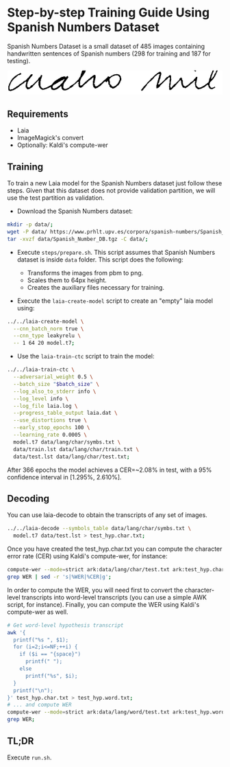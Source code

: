 # Step-by-step Training Guide Using Spanish Numbers Dataset

Spanish Numbers Dataset is a small dataset of 485 images containing handwritten sentences of Spanish numbers (298 for training and 187 for testing).

![Example](example.png "Example")

## Requirements

- Laia
- ImageMagick's convert
- Optionally: Kaldi's compute-wer

## Training

To train a new Laia model for the Spanish Numbers dataset just follow these steps. Given that this dataset does not provide validation partition, we will use the test partition as validation.

- Download the Spanish Numbers dataset:
```bash
mkdir -p data/;
wget -P data/ https://www.prhlt.upv.es/corpora/spanish-numbers/Spanish_Number_DB.tgz;
tar -xvzf data/Spanish_Number_DB.tgz -C data/;
```

- Execute `steps/prepare.sh`. This script assumes that Spanish Numbers dataset is inside `data` folder. This script does the following:
  - Transforms the images from pbm to png.
  - Scales them to 64px height.
  - Creates the auxiliary files necessary for training.

- Execute the `laia-create-model` script to create an "empty" laia model using:
```bash
../../laia-create-model \
  --cnn_batch_norm true \
  --cnn_type leakyrelu \
  -- 1 64 20 model.t7;
```

- Use the `laia-train-ctc` script to train the model:
```bash
../../laia-train-ctc \
  --adversarial_weight 0.5 \
  --batch_size "$batch_size" \
  --log_also_to_stderr info \
  --log_level info \
  --log_file laia.log \
  --progress_table_output laia.dat \
  --use_distortions true \
  --early_stop_epochs 100 \
  --learning_rate 0.0005 \
  model.t7 data/lang/char/symbs.txt \
  data/train.lst data/lang/char/train.txt \
  data/test.lst data/lang/char/test.txt;
```

After 366 epochs the model achieves a CER=~2.08% in test, with a 95% confidence
interval in [1.295%, 2.610%].

## Decoding

You can use laia-decode to obtain the transcripts of any set of images.

```bash
../../laia-decode --symbols_table data/lang/char/symbs.txt \
  model.t7 data/test.lst > test_hyp.char.txt;
```

Once you have created the test_hyp.char.txt you can compute the character
error rate (CER) using Kaldi's compute-wer, for instance:

```bash
compute-wer --mode=strict ark:data/lang/char/test.txt ark:test_hyp.char.txt |
grep WER | sed -r 's|%WER|%CER|g';
```

In order to compute the WER, you will need first to convert the character-level
transcripts into word-level transcripts (you can use a simple AWK script,
for instance). Finally, you can compute the WER using Kaldi's compute-wer
as well.

```bash
# Get word-level hypothesis transcript
awk '{
  printf("%s ", $1);
  for (i=2;i<=NF;++i) {
    if ($i == "{space}")
      printf(" ");
    else
      printf("%s", $i);
  }
  printf("\n");
}' test_hyp.char.txt > test_hyp.word.txt;
# ... and compute WER
compute-wer --mode=strict ark:data/lang/word/test.txt ark:test_hyp.word.txt |
grep WER;
```

## TL;DR

Execute `run.sh`.
